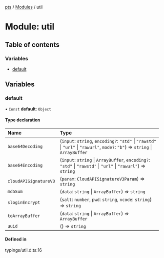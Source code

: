 [pts](../README.md) / [Modules](../modules.md) / util

# Module: util

## Table of contents

### Variables

- [default](#default)

## Variables

<span id="default"></span>

### default

• `Const` **default**: `Object`

#### Type declaration

| Name | Type |
| :------ | :------ |
| `base64Decoding` | (`input`: `string`, `encoding?`: ``"std"`` \| ``"rawstd"`` \| ``"url"`` \| ``"rawurl"``, `mode?`: ``"b"``) => `string` \| `ArrayBuffer` |
| `base64Encoding` | (`input`: `string` \| `ArrayBuffer`, `encoding?`: ``"std"`` \| ``"rawstd"`` \| ``"url"`` \| ``"rawurl"``) => `string` |
| `cloudAPISignatureV3` | (`param`: `CloudAPISignatureV3Param`) => `string` |
| `md5Sum` | (`data`: `string` \| `ArrayBuffer`) => `string` |
| `sloginEncrypt` | (`salt`: `number`, `pwd`: `string`, `vcode`: `string`) => `string` |
| `toArrayBuffer` | (`data`: `string` \| `ArrayBuffer`) => `ArrayBuffer` |
| `uuid` | () => `string` |

#### Defined in

typings/util.d.ts:16
